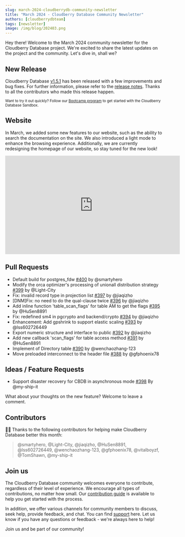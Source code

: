 ```yaml
---
slug: march-2024-cloudberrydb-community-newsletter
title: "March 2024 - Cloudberry Database Community Newsletter"
authors: [cloudberrydbteam]
tags: [newsletter]
image: /img/blog/202403.png
---
```


Hey there! Welcome to the March 2024 community newsletter for the Cloudberry Database project. We're excited to share the latest updates on the project and the community. Let's dive in, shall we?

## New Release

Cloudberry Database [v1.5.1](https://github.com/cloudberrydb/cloudberrydb/releases/tag/1.5.1) has been released with a few improvements and bug fixes. For further information, please refer to the [release notes](https://cloudberrydb.org/docs/releases/release-1.5.1). Thanks to all the contributors who made this release happen.

<sub>Want to try it out quickly? Follow our [Bootcamp program](https://cloudberrydb.org/bootcamp) to get started with the Cloudberry Database Sandbox.</sub>

## Website

In March, we added some new features to our website, such as the ability to search the documentation on the site. We also introduced a light mode to enhance the browsing experience. Additionally, we are currently redesigning the homepage of our website, so stay tuned for the new look!

<iframe width="560" height="315" src="https://www.youtube.com/embed/BsirEs9zrJ8?si=duBv99IEii0s_J5L" title="YouTube video player" frameborder="0" allow="accelerometer; autoplay; clipboard-write; encrypted-media; gyroscope; picture-in-picture; web-share" referrerpolicy="strict-origin-when-cross-origin" allowfullscreen></iframe>

## Pull Requests

- Default build for postgres_fdw [#400](https://github.com/cloudberrydb/cloudberrydb/pull/400) by @smartyhero
- Modify the orca optimizer's processing of unionall distribution strategy [#399](https://github.com/cloudberrydb/cloudberrydb/pull/399) by @Light-City
- Fix: invalid record type in projection list [#397](https://github.com/cloudberrydb/cloudberrydb/pull/397) by @jiaqizho
- [DNM]Fix: no need to do the qual-clause twice [#396](https://github.com/cloudberrydb/cloudberrydb/pull/396) by @jiaqizho
- Add inline function 'table_scan_flags' for table AM to get the flags [#395](https://github.com/cloudberrydb/cloudberrydb/pull/395) by @HuSen8891
- Fix: redefined sm4 in pgcrypto and backend/crypto [#394](https://github.com/cloudberrydb/cloudberrydb/pull/394) by @jiaqizho
- Enhancement: Add gpshrink to support elastic scaling [#393](https://github.com/cloudberrydb/cloudberrydb/pull/393) by @lss602726449
- Export numeric structure and interface to public [#392](https://github.com/cloudberrydb/cloudberrydb/pull/392) by @jiaqizho
- Add new callback 'scan_flags' for table access method [#391](https://github.com/cloudberrydb/cloudberrydb/pull/391) by @HuSen8891
- Implement of Directory table [#390](https://github.com/cloudberrydb/cloudberrydb/pull/390) by @wenchaozhang-123
- Move preloaded interconnect to the header file [#388](https://github.com/cloudberrydb/cloudberrydb/pull/388) by @gfphoenix78

## Ideas / Feature Requests

- Support disaster recovery for CBDB in asynchronous mode [#398](https://github.com/orgs/cloudberrydb/discussions/398) By @my-ship-it

What about your thoughts on the new feature? Welcome to leave a comment.

## Contributors

🎈️🎊️ Thanks to the following contributors for helping make Cloudberry Database better this month:

> @smartyhero, @Light-City, @jiaqizho, @HuSen8891, @lss602726449, @wenchaozhang-123, @gfphoenix78, @vitalboyzf, @TomShawn, @my-ship-it

## Join us

The Cloudberry Database community welcomes everyone to contribute, regardless of their level of experience. We encourage all types of contributions, no matter how small. Our [contribution guide](https://cloudberrydb.org/contribute) is available to help you get started with the process.

In addition, we offer various channels for community members to discuss, seek help, provide feedback, and chat. You can find [support](https://cloudberrydb.org/support) here. Let us know if you have any questions or feedback - we're always here to help!

Join us and be part of our community!